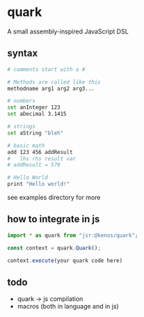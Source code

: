 # quark

A small assembly-inspired JavaScript DSL

## syntax

```bash
# comments start with a #

# Methods are called like this
methodname arg1 arg2 arg3...

# numbers
set anInteger 123
set aDecimal 3.1415

# strings
set aString "bleh"

# basic math
add 123 456 addResult
#   lhs rhs result var
# addResult = 579

# Hello World
print "Hello world!"
```

see examples directory for more

## how to integrate in js

```ts
import * as quark from "jsr:@kenos/quark";

const context = quark.Quark();

context.execute(your quark code here)
```

## todo

- quark -> js compilation
- macros (both in language and in js)